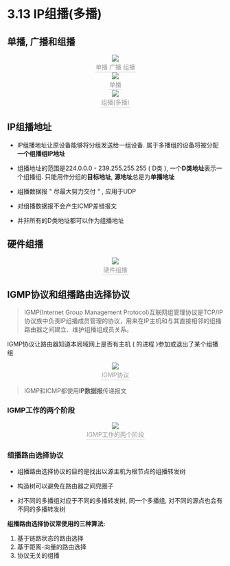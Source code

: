 # 3.13 IP组播(多播)

## 单播, 广播和组播

<center><img src="https://youpai.roccoshi.top/img/20200715094936.png"><br><div style="border-bottom: 1px solid #d9d9d9;display: inline-block;color: #999;    padding: 2px;">单播 广播 组播</div> </center>



 <center><img src="https://youpai.roccoshi.top/img/20200715100656.png"><br><div style="border-bottom: 1px solid #d9d9d9;display: inline-block;color: #999;    padding: 2px;">单播</div> </center>

<center><img src="https://youpai.roccoshi.top/img/20200715100710.png"><br><div style="border-bottom: 1px solid #d9d9d9;display: inline-block;color: #999;    padding: 2px;">组播(多播)</div> </center>

## IP组播地址

- IP组播地址让原设备能够将分组发送给一组设备. 属于多播组的设备将被分配**一个组播组IP地址**
- 组播地址的范围是224.0.0.0 - 239.255.255.255 ( D类 ), 一个**D类地址**表示一个组播组. 只能用作分组的**目标地址**, **源地址**总是为**单播地址**

- 组播数据报 " 尽最大努力交付 " , 应用于UDP
- 对组播数据报不会产生ICMP差错报文
- 并非所有的D类地址都可以作为组播地址

## 硬件组播

<center><img src="https://youpai.roccoshi.top/img/20200715102057.png"><br><div style="border-bottom: 1px solid #d9d9d9;display: inline-block;color: #999;    padding: 2px;">硬件组播</div> </center>

## IGMP协议和组播路由选择协议

> IGMP(Internet Group Management Protocol)互联网组管理协议是TCP/IP 协议族中负责IP组播成员管理的协议，用来在IP主机和与其直接相邻的组播路由器之间建立、维护组播组成员关系。

IGMP协议让路由器知道本局域网上是否有主机 ( 的进程 )参加或退出了某个组播组

<center><img src="https://youpai.roccoshi.top/img/20200715102750.png"><br><div style="border-bottom: 1px solid #d9d9d9;display: inline-block;color: #999;    padding: 2px;">IGMP协议</div> </center>

> IGMP和ICMP都使用**IP数据报**传递报文

### IGMP工作的两个阶段

<center><img src="https://youpai.roccoshi.top/img/20200715152305.png"><br><div style="border-bottom: 1px solid #d9d9d9;display: inline-block;color: #999;    padding: 2px;">IGMP工作的两个阶段</div> </center>

### 组播路由选择协议

- 组播路由选择协议的目的是找出以源主机为根节点的组播转发树

- 构造树可以避免在路由器之间兜圈子
- 对不同的多播组对应于不同的多播转发树, 同一个多播组, 对不同的源点也会有不同的多播转发树

**组播路由选择协议常使用的三种算法:**

1. 基于链路状态的路由选择
2. 基于距离-向量的路由选择
3. 协议无关的组播